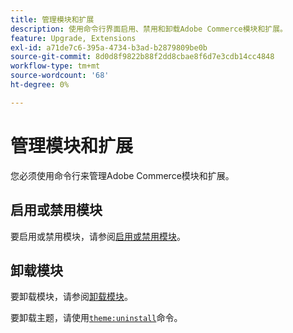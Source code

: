 ```yaml
---
title: 管理模块和扩展
description: 使用命令行界面启用、禁用和卸载Adobe Commerce模块和扩展。
feature: Upgrade, Extensions
exl-id: a71de7c6-395a-4734-b3ad-b2879809be0b
source-git-commit: 8d0d8f9822b88f2dd8cbae8f6d7e3cdb14cc4848
workflow-type: tm+mt
source-wordcount: '68'
ht-degree: 0%

---
```


# 管理模块和扩展

您必须使用命令行来管理Adobe Commerce模块和扩展。

## 启用或禁用模块

要启用或禁用模块，请参阅[启用或禁用模块](../../installation/tutorials/manage-modules.md)。

## 卸载模块

要卸载模块，请参阅[卸载模块](../../installation/tutorials/uninstall-modules.md)。

要卸载主题，请使用[`theme:uninstall`](../../installation/tutorials/themes.md)命令。
